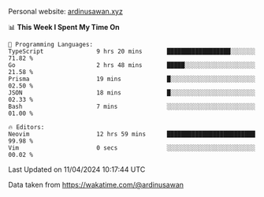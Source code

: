 Personal website: [ardinusawan.xyz](https://ardinusawan.xyz)

<!--START_SECTION:waka-->
📊 **This Week I Spent My Time On** 

```text
💬 Programming Languages: 
TypeScript               9 hrs 20 mins       ██████████████████░░░░░░░   71.82 % 
Go                       2 hrs 48 mins       █████░░░░░░░░░░░░░░░░░░░░   21.58 % 
Prisma                   19 mins             █░░░░░░░░░░░░░░░░░░░░░░░░   02.50 % 
JSON                     18 mins             █░░░░░░░░░░░░░░░░░░░░░░░░   02.33 % 
Bash                     7 mins              ░░░░░░░░░░░░░░░░░░░░░░░░░   01.00 % 

🔥 Editors: 
Neovim                   12 hrs 59 mins      █████████████████████████   99.98 % 
Vim                      0 secs              ░░░░░░░░░░░░░░░░░░░░░░░░░   00.02 % 
```


 Last Updated on 11/04/2024 10:17:44 UTC
<!--END_SECTION:waka-->
Data taken from https://wakatime.com/@ardinusawan
